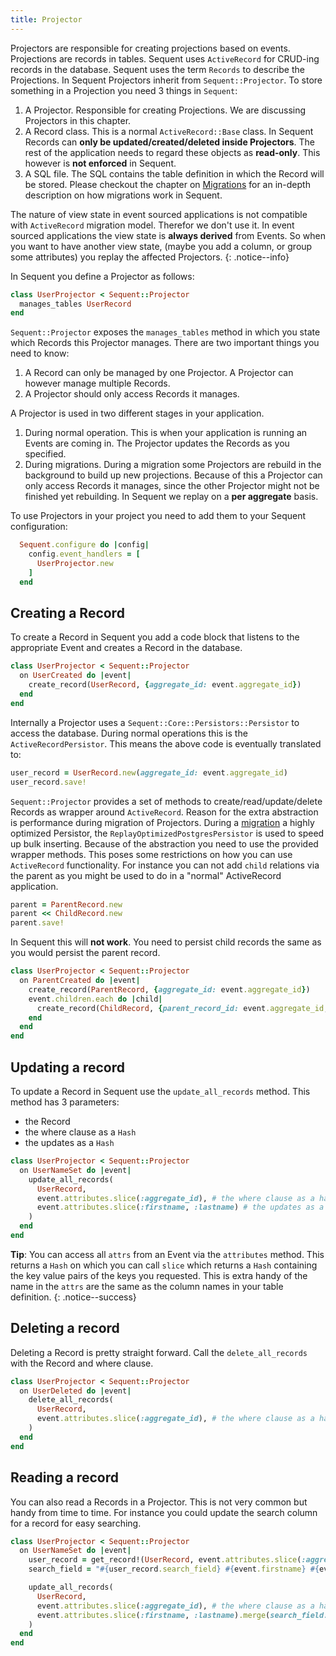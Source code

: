 ```yaml
---
title: Projector
---
```


Projectors are responsible for creating projections based on events. Projections are records in tables.
Sequent uses `ActiveRecord` for CRUD-ing records in the database. Sequent uses the term `Records` to
describe the Projections. In Sequent Projectors inherit from `Sequent::Projector`. To store something
in a Projection you need 3 things in `Sequent`:

1. A Projector. Responsible for creating Projections. We are discussing Projectors in this chapter.
2. A Record class. This is a normal `ActiveRecord::Base` class. In Sequent Records can **only be updated/created/deleted
    inside Projectors**. The rest of the application needs to regard these objects as **read-only**.
    This however is **not enforced** in Sequent.
3. A SQL file. The SQL contains the table definition in which the Record will be stored. Please checkout the chapter
    on [Migrations](migrations.html)  for an in-depth description on how migrations work in Sequent.

The nature of view state in event sourced applications is not compatible with `ActiveRecord` migration
model. Therefor we don't use it. In event sourced applications the view state is **always derived**
from Events. So when you want to have another view state, (maybe you add a column, or group some attributes)
you replay the affected Projectors.
{: .notice--info}

In Sequent you define a Projector as follows:
```ruby
class UserProjector < Sequent::Projector
  manages_tables UserRecord
end
```

`Sequent::Projector` exposes the `manages_tables` method in which you state which
Records this Projector manages. There are two important things you need to know:

1. A Record can only be managed by one Projector.
  A Projector can however manage multiple Records.
2. A Projector should only access Records it manages.

A Projector is used in two different stages in your application.

1. During normal operation. This is when your application is running an Events are
  coming in. The Projector updates the Records as you specified.
2. During migrations. During a migration some Projectors are rebuild in
  the background to build up new projections. Because of this a Projector
  can only access Records it manages, since the other Projector might not
  be finished yet rebuilding. In Sequent we replay on a **per aggregate**
  basis.

To use Projectors in your project you need to add them to your Sequent configuration:

```ruby
  Sequent.configure do |config|
    config.event_handlers = [
      UserProjector.new
    ]
  end
```

## Creating a Record

To create a Record in Sequent you add a code block that listens to
the appropriate Event and creates a Record in the database.

```ruby
class UserProjector < Sequent::Projector
  on UserCreated do |event|
    create_record(UserRecord, {aggregate_id: event.aggregate_id})
  end
end
```

Internally a Projector uses a `Sequent::Core::Persistors::Persistor` to access the database.
During normal operations this is the `ActiveRecordPersistor`. This means the above code
is eventually translated to:

```ruby
user_record = UserRecord.new(aggregate_id: event.aggregate_id)
user_record.save!
```

`Sequent::Projector` provides a set of methods to create/read/update/delete Records as wrapper
around `ActiveRecord`. Reason for the extra abstraction is performance during migration of Projectors.
During a [migration](migrations.html) a highly optimized Persistor, the `ReplayOptimizedPostgresPersistor`
is used to speed up bulk inserting.
Because of the abstraction you need to use the provided wrapper methods.
This poses some restrictions on how you can use `ActiveRecord` functionality.
For instance you can not add `child` relations via the parent as you might be used to do in a "normal" ActiveRecord application.

```ruby
parent = ParentRecord.new
parent << ChildRecord.new
parent.save!
```

In Sequent this will **not work**. You need to persist child records the same
as you would persist the parent record.

```ruby
class UserProjector < Sequent::Projector
  on ParentCreated do |event|
    create_record(ParentRecord, {aggregate_id: event.aggregate_id})
    event.children.each do |child|
      create_record(ChildRecord, {parent_record_id: event.aggregate_id, child_id: child.child_id})
    end
  end
end
```


## Updating a record

To update a Record in Sequent use the `update_all_records` method. This method has 3 parameters:

 - the Record
 - the where clause as a `Hash`
 - the updates as a `Hash`

```ruby
class UserProjector < Sequent::Projector
  on UserNameSet do |event|
    update_all_records(
      UserRecord,
      event.attributes.slice(:aggregate_id), # the where clause as a hash
      event.attributes.slice(:firstname, :lastname) # the updates as a hash
    )
  end
end
```

**Tip**: You can access all `attrs` from an Event via the `attributes` method. This returns a `Hash` on
which you can call `slice` which returns a `Hash` containing the key value pairs of the
keys you requested. This is extra handy of the name in the `attrs` are the same as the column
names in your table definition.
{: .notice--success}

## Deleting a record

Deleting a Record is pretty straight forward. Call the `delete_all_records`
with the Record and where clause.

```ruby
class UserProjector < Sequent::Projector
  on UserDeleted do |event|
    delete_all_records(
      UserRecord,
      event.attributes.slice(:aggregate_id), # the where clause as a hash
    )
  end
end
```

## Reading a record

You can also read a Records in a Projector. This is not very common but handy from time to time.
For instance you could update the search column for a record for easy searching.

```ruby
class UserProjector < Sequent::Projector
  on UserNameSet do |event|
    user_record = get_record!(UserRecord, event.attributes.slice(:aggregate_id)
    search_field = "#{user_record.search_field} #{event.firstname} #{event.lastname}"

    update_all_records(
      UserRecord,
      event.attributes.slice(:aggregate_id), # the where clause as a hash
      event.attributes.slice(:firstname, :lastname).merge(search_field: search_field) # the updates as a hash
    )
  end
end
```
